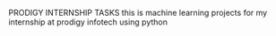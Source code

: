 PRODIGY INTERNSHIP TASKS
this is machine learning projects for my internship at prodigy infotech 
using python 
